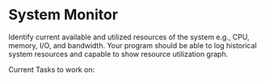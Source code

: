 # System Monitor

Identify current available and utilized resources of the system e.g., CPU, memory, I/O, and bandwidth. Your program should be able to log historical system resources and capable to show resource utilization graph. 

Current Tasks to work on:
